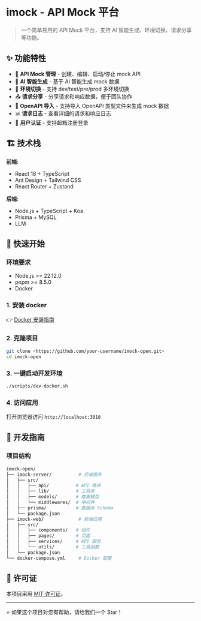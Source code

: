 # imock - API Mock 平台

> 一个简单易用的 API Mock 平台，支持 AI 智能生成、环境切换、请求分享等功能。

## ✨ 功能特性

- 🎯 **API Mock 管理** - 创建、编辑、启动/停止 mock API
- 🤖 **AI 智能生成** - 基于 AI 智能生成 mock 数据
- 🔄 **环境切换** - 支持 dev/test/pre/prod 多环境切换
- 📤 **请求分享** - 分享请求和响应数据，便于团队协作
- 📁 **OpenAPI 导入** - 支持导入 OpenAPI 类型文件来生成 mock 数据
- 📊 **请求日志** - 查看详细的请求和响应日志
- 🔐 **用户认证** - 支持邮箱注册登录

## 🏗️ 技术栈

**前端:**

- React 18 + TypeScript
- Ant Design + Tailwind CSS
- React Router + Zustand

**后端:**

- Node.js + TypeScript + Koa
- Prisma + MySQL
- LLM

## 🚀 快速开始

### 环境要求

- Node.js >= 22.12.0
- pnpm >= 8.5.0
- Docker

### 1. 安装 docker

👉 [Docker 安装指南](https://docs.docker.com/engine/install/)

### 2. 克隆项目

```bash
git clone <https://github.com/your-username/imock-open.git>
cd imock-open
```

### 3. 一键启动开发环境

```bash
./scripts/dev-docker.sh
```

### 4. 访问应用

打开浏览器访问 `http://localhost:3010`

## 🔧 开发指南

### 项目结构

```sh
imock-open/
├── imock-server/          # 后端服务
│   ├── src/
│   │   ├── api/          # API 路由
│   │   ├── lib/          # 工具库
│   │   ├── models/       # 数据模型
│   │   └── middlewares/  # 中间件
│   ├── prisma/           # 数据库 Schema
│   └── package.json
├── imock-web/             # 前端应用
│   ├── src/
│   │   ├── components/   # 组件
│   │   ├── pages/        # 页面
│   │   ├── services/     # API 服务
│   │   └── utils/        # 工具函数
│   └── package.json
└── docker-compose.yml     # Docker 配置
```

## 📝 许可证

本项目采用 [MIT 许可证](LICENSE)。

---

⭐ 如果这个项目对您有帮助，请给我们一个 Star！
